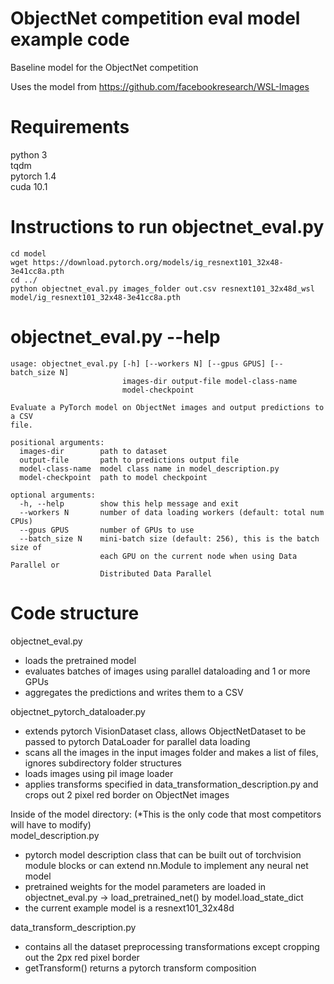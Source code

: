 # ObjectNet competition eval model example code
Baseline model for the ObjectNet competition

Uses the model from https://github.com/facebookresearch/WSL-Images

# Requirements
python 3\
tqdm\
pytorch 1.4\
cuda 10.1

# Instructions to run objectnet_eval.py
```
cd model
wget https://download.pytorch.org/models/ig_resnext101_32x48-3e41cc8a.pth
cd ../
python objectnet_eval.py images_folder out.csv resnext101_32x48d_wsl model/ig_resnext101_32x48-3e41cc8a.pth
```

# objectnet_eval.py --help
```
usage: objectnet_eval.py [-h] [--workers N] [--gpus GPUS] [--batch_size N]
                         images-dir output-file model-class-name
                         model-checkpoint

Evaluate a PyTorch model on ObjectNet images and output predictions to a CSV
file.

positional arguments:
  images-dir        path to dataset
  output-file       path to predictions output file
  model-class-name  model class name in model_description.py
  model-checkpoint  path to model checkpoint

optional arguments:
  -h, --help        show this help message and exit
  --workers N       number of data loading workers (default: total num CPUs)
  --gpus GPUS       number of GPUs to use
  --batch_size N    mini-batch size (default: 256), this is the batch size of
                    each GPU on the current node when using Data Parallel or
                    Distributed Data Parallel
```

# Code structure
objectnet_eval.py
- loads the pretrained model
- evaluates batches of images using parallel dataloading and 1 or more GPUs
- aggregates the predictions and writes them to a CSV

objectnet_pytorch_dataloader.py
- extends pytorch VisionDataset class, allows ObjectNetDataset to be passed to pytorch DataLoader for parallel data loading
- scans all the images in the input images folder and makes a list of files, ignores subdirectory folder structures
- loads images using pil image loader
- applies transforms specified in data_transformation_description.py and crops out 2 pixel red border on ObjectNet images

Inside of the model directory: (*This is the only code that most competitors will have to modify) \
model_description.py
- pytorch model description class that can be built out of torchvision module blocks or can extend nn.Module to implement any neural net model
- pretrained weights for the model parameters are loaded in objectnet_eval.py -> load_pretrained_net() by model.load_state_dict
- the current example model is a resnext101_32x48d

data_transform_description.py
- contains all the dataset preprocessing transformations except cropping out the 2px red pixel border
- getTransform() returns a pytorch transform composition
